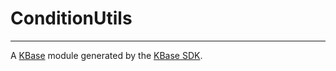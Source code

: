 
# ConditionUtils
---

A [KBase](https://kbase.us) module generated by the [KBase SDK](https://github.com/kbase/kb_sdk).


